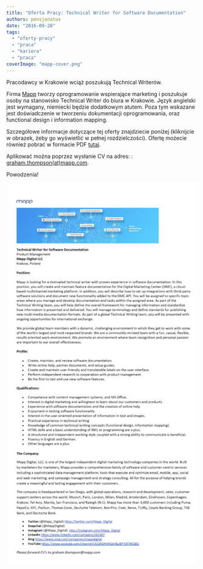 ```yaml
---
title: "Oferta Pracy: Technical Writer for Software Documentation"
authors: pensjonatus
date: "2016-09-28"
tags:
  - "oferty-pracy"
  - "praca"
  - "kariera"
  - "praca"
coverImage: "mapp-cover.png"
---
```


Pracodawcy w Krakowie wciąż poszukują Technical Writerów.

<!--truncate-->

Firma [Mapp](https://mapp.com/us/) tworzy oprogramowanie wspierające marketing i
poszukuje osoby na stanowisko Technical Writer do biura w Krakowie. Język
angielski jest wymagany, niemiecki będzie dodatkowym atutem. Poza tym wskazane
jest doświadczenie w tworzeniu dokumentacji oprogramowania, oraz functional
design i information mapping.

Szczegółowe informacje dotyczące tej oferty znajdziecie poniżej (kliknijcie w
obrazek, żeby go wyświetlić w pełnej rozdzielczości). Ofertę możecie również
pobrać w formacie PDF
[tutaj](http://techwriter.pl/wp-content/uploads/2016/09/Technical-Writer-for-Software-Documentation-Mapp-Krakow.pdf).

Aplikować można poprzez wysłanie CV na adres: :
[graham.thompson(at)mapp.com](mailto:graham.thompson@mapp.com).

Powodzenia!

[![tekst oferty pracy Mapp, Kraków w obrazku](images/mapp-oferta-514x1024.png)](http://techwriter.pl/wp-content/uploads/2016/09/mapp-oferta.png)

